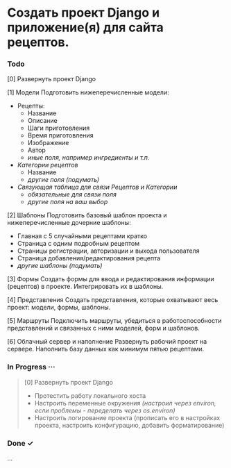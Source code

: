 # Создать проект Django и приложение(я) для сайта рецептов.

### Todo

[0] Развернуть проект Django

[1] Модели
Подготовить нижеперечисленные модели:
- Рецепты:
  - Название
  - Описание
  - Шаги приготовления
  - Время приготовления
  - Изображение
  - Автор
  - *иные поля, например ингредиенты и т.п.*
- *Категории рецептов*
  - Название
  - *другие поля (подумать)*
- *Связующая таблица для связи Рецептов и Категории*
  - *обязательные для связи поля*
  - *другие поля на ваш выбор*

[2] Шаблоны
Подготовить базовый шаблон проекта и нижеперечисленные дочерние шаблоны:
- Главная с 5 случайными рецептами кратко
- Страница с одним подробным рецептом
- Страницы регистрации, авторизации и выхода пользователя
- Страница добавления/редактирования рецепта
- *другие шаблоны (подумать)*

[3] Формы
Создать формы для ввода и редактирования информации (рецептов) в проекте. Интегрировать их в шаблоны.

[4] Представления
Создать представления, которые охватывают весь проект: модели, формы, шаблоны.

[5] Маршруты
Подключить маршруты, убедиться в работоспособности представлений и связанных с ними моделей, форм и шаблонов.

[6] Облачный сервер и наполнение
Развернуть рабочий проект на сервере. Наполнить базу данных как минимум пятью рецептами.

### In Progress ···

> [0] Развернуть проект Django
   > * Протестить работу локального хоста
   > * Настроить переменные окружения _(настроил через environ, если проблемы - переделать через os.environ)_
   > * Настроить логирование проекта (прописать его в настройках проекта, настроить конфигурацию, добавить
       форматирование)

### Done ✓

...